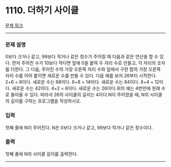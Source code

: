 # 1110. 더하기 사이클 

[문제 링크](https://www.acmicpc.net/problem/1110) 

---
### 문제 설명

 0보다 크거나 같고, 99보다 작거나 같은 정수가 주어질 때 다음과 같은 연산을 할 수 있다. 먼저 주어진 수가 10보다 작다면 앞에 0을 붙여 두 자리 수로 만들고, 각 자리의 숫자를 더한다. 그 다음, 주어진 수의 가장 오른쪽 자리 수와 앞에서 구한 합의 가장 오른쪽 자리 수를 이어 붙이면 새로운 수를 만들 수 있다. 다음 예를 보자.26부터 시작한다. 2+6 = 8이다. 새로운 수는 68이다. 6+8 = 14이다. 새로운 수는 84이다. 8+4 = 12이다. 새로운 수는 42이다. 4+2 = 6이다. 새로운 수는 26이다.위의 예는 4번만에 원래 수로 돌아올 수 있다. 따라서 26의 사이클의 길이는 4이다.N이 주어졌을 때, N의 사이클의 길이를 구하는 프로그램을 작성하시오.

### 입력 

 첫째 줄에 N이 주어진다. N은 0보다 크거나 같고, 99보다 작거나 같은 정수이다.

### 출력 

 첫째 줄에 N의 사이클 길이를 출력한다.

---
